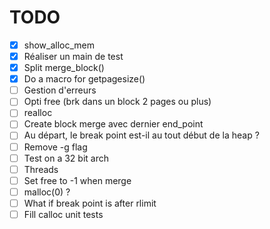 # TODO

- [x] show\_alloc\_mem
- [x] Réaliser un main de test
- [x] Split merge\_block()
- [x] Do a macro for getpagesize()
- [ ] Gestion d'erreurs
- [ ] Opti free (brk dans un block 2 pages ou plus)
- [ ] realloc
- [ ] Create block merge avec dernier end\_point
- [ ] Au départ, le break point est-il au tout début de la heap ?
- [ ] Remove -g flag
- [ ] Test on a 32 bit arch
- [ ] Threads
- [ ] Set free to -1 when merge
- [ ] malloc(0) ?
- [ ] What if break point is after rlimit
- [ ] Fill calloc unit tests
